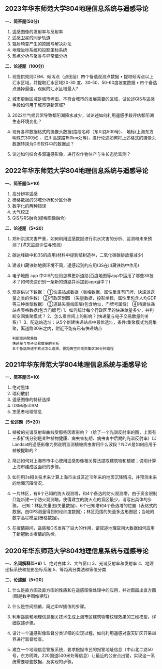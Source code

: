 ## 2023年华东师范大学804地理信息系统与遥感导论
**一、简答题(50分)**

1. 遥感图像的发射率与反射率
2. 遥感卫星的同步轨道
3. 辐射畸变产生的原因与解决办法
4. 地理坐标系统和投影坐标系统
5. 热点分析与聚类与异常值分析

**二、论述题（100分）**

1.	现提供规则DEM、倾泻点（点图层）四个备选观测点数据 • 提取倾泻点以上汇水区域，并提取汇水区域20-30 度、30-50、50-60度坡度数据 • 四个备选点选择最佳，观察的汇水区域最大?

2.	城市更新区域是城市老旧，不符合城市的发展需要的区域，试论述GIS与遥感手段如何用于城市更新区域?

3.	2022年气候异常导致鄱阳湖降水减少，试论述如何利用遥感手段评估鄱阳湖生态环境变化？

4.	现有各种数据格式的摄像头数据(路段名称（东川路500号）、 地标(上海东方明珠东300米) 、虹川高速路150km处等)，进行论述如何将上述格式的摄像头数据转换为GIS软件中的数据点？

5.	论述如何结合多源遥感影像，进行农作物估产与生长态势监测？

## 2022年华东师范大学804地理信息系统与遥感导论
**一、简答题(5*10)**

1. 高分辨率遥感
2. 栅格数据的邻域分析和分区分析 
3. 数字化的两种错误 
4. 大气校正 
5. GIS与RS融合(栅格图像融合)

**二、论述题（5*20）**

1. 郑州洪涝灾害严重，如何利用遥感数据进行洪水灾害的分析、监测和未来预测？(洪灾监测评估与预测)

2. 碳达峰碳中和3S的应用(材料中提到植树造林，二氧化碳碳排放量减少)

3. 建设川藏铁路地质环境不同，遥感起到的应用(3S在川藏铁路中作用)

4. 电子地图 app 中GIS的应用怎样更新道路(百度地图等app中运用了哪些3S技术？如何快速识别一条新的道路并添加到app当中？)

5. 现提供以下数据：
   ①快递站点数据（表格数据，属性里含有门牌、快递派送量之类的件数）
   ②行政区划图 （矢量数据，投影坐标，属性里包含人均GDP等三种类型数据）
   ③道路矢量线图层(包含地址，门牌号属性）
   ④待建快递站点表格数据(包含门牌号)
   1、如何统计每个行政区里的快递单量多少，并判断空间集聚模式？
   2、怎么看空间上的影响？(快递量与电子交易数量的关系)？
   3、配送站选址：从5个新建快递站点中最优选址，条件:集聚模式为高集聚，离道路30米之内，附近不能有已有快递站点

   ```
   判断空间聚集性
   快递量与电子交易数量的关系
   五个备选快递中转点怎么选择，要距离空间高聚集区30分钟路程
   ```

   

## 2021年华东师范大学804地理信息系统与遥感导论

**一、简答题(5*10)**

1. 绝对黑体
2. 瑞利散射
3. 遥感图像的特征选择
4.  DSM和nDSM
5. 志愿者地理信息

**二 论述题（5*20）**

1. 植被的光谱反射率曲线受那些因素影响？（给了一个光谱反射率的图，上面有三条折线分别是某种植物健康、病虫害初期、病虫害中后期的光谱反射率）以Landsat的遥感影像为例说明监测植被病虫害用什么波段？NDVI是如何应用于植被提取的？

2. 简述如何对上海市市中心使用遥感影像相关算法提取建筑物和植被；说明计算上海市建成区面积的步骤。

3. 如何用3s相关技术来计算上海市主城区近10年来的地面沉降情况，并预测未来的地面沉降情况。

4. 一片林区，有6个已知的防火观测塔，和4个备选的防火观测塔，由于资金限制只能新建一个防火观测塔，使得建立的防火点的盲区最少，请写出具体的步骤。
   已知：林区矢量图(矢量数据)、6个已知塔和4个备选塔的位置（表格式的数据，由GPS测量得到的经纬度数据）；林区范围的矢量多边形图层；当地的数字高程模型(栅格数据)。

5. 在疫情期间，遥感和GIS发挥了巨大的作用，请叙述地理空间大数据如何应用于新冠肺炎疫情的防控。



## 2020年华东师范大学804地理信息系统与遥感导论

**一、名词解释(5*6)**
1、绝对白体
2、大气窗口
3、光谱反射率和发射率 
4、地理坐标系统和投影坐标系统 
5、等距离分类法和等值分类

**二、论述题（5*20）**

1. 什么是直方图及直方图的性质和在遥感图像处理中的应用，并对图画出直方图(图是数字图像矩阵)

2. 什么是空间插值，简述IDW插值的步骤。

3. 利用遥感和地理信息相关技术生成上海市区建筑物带纹理效果的三维模型，详细叙述步骤。

4. 设计一个遥感影像监督分类详细的实现过程，如何利用遥感对露天矿区开采越界进行监督检查。

5. 建立一个地理信息警报系统，要求根据市民的报警地址信息（中山北二路50号，东方明珠，220国道500米处等信息）让最近的公安点出警，实现这一系统需要哪些数据，及实现的步骤。